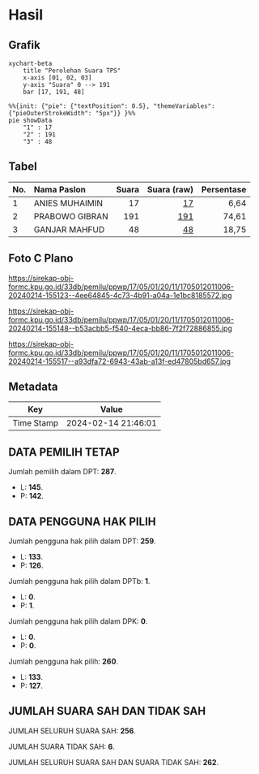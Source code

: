 # Hasil

## Grafik

```mermaid
xychart-beta
    title "Perolehan Suara TPS"
    x-axis [01, 02, 03]
    y-axis "Suara" 0 --> 191
    bar [17, 191, 48]
```

```mermaid
%%{init: {"pie": {"textPosition": 0.5}, "themeVariables": {"pieOuterStrokeWidth": "5px"}} }%%
pie showData
    "1" : 17
    "2" : 191
    "3" : 48
```

## Tabel

| No. | Nama Paslon    | Suara | Suara (raw) | Persentase |
|:--- |:-------------- | -----:| -----------:| ----------:|
| 1   | ANIES MUHAIMIN | 17    | [17][p-1]   | 6,64       |
| 2   | PRABOWO GIBRAN | 191   | [191][p-2]  | 74,61      |
| 3   | GANJAR MAHFUD  | 48    | [48][p-3]   | 18,75      |


[p-1]: https://github.com/gigit-pemilu/pemilu-2024-17-bengkulu/blob/main/pilpres/hitung-suara/sub/17-bengkulu/sub/05-seluma/sub/01-sukaraja/sub/2011-bukit-peninjauan-i/sub/006-tps/sub/paslon-1.txt
[p-2]: https://github.com/gigit-pemilu/pemilu-2024-17-bengkulu/blob/main/pilpres/hitung-suara/sub/17-bengkulu/sub/05-seluma/sub/01-sukaraja/sub/2011-bukit-peninjauan-i/sub/006-tps/sub/paslon-2.txt
[p-3]: https://github.com/gigit-pemilu/pemilu-2024-17-bengkulu/blob/main/pilpres/hitung-suara/sub/17-bengkulu/sub/05-seluma/sub/01-sukaraja/sub/2011-bukit-peninjauan-i/sub/006-tps/sub/paslon-3.txt

## Foto C Plano

https://sirekap-obj-formc.kpu.go.id/33db/pemilu/ppwp/17/05/01/20/11/1705012011006-20240214-155123--4ee64845-4c73-4b91-a04a-1e1bc8185572.jpg

https://sirekap-obj-formc.kpu.go.id/33db/pemilu/ppwp/17/05/01/20/11/1705012011006-20240214-155148--b53acbb5-f540-4eca-bb86-7f2f72886855.jpg

https://sirekap-obj-formc.kpu.go.id/33db/pemilu/ppwp/17/05/01/20/11/1705012011006-20240214-155517--a93dfa72-6943-43ab-a13f-ed47805bd657.jpg


## Metadata

| Key        | Value               |
| ---------- | ------------------- |
| Time Stamp | 2024-02-14 21:46:01 |


## DATA PEMILIH TETAP

Jumlah pemilih dalam DPT: **287**.
 * L: **145**.
 * P: **142**.

## DATA PENGGUNA HAK PILIH

Jumlah pengguna hak pilih dalam DPT: **259**.
 * L: **133**.
 * P: **126**.

Jumlah pengguna hak pilih dalam DPTb: **1**.
 * L: **0**.
 * P: **1**.

Jumlah pengguna hak pilih dalam DPK: **0**.
 * L: **0**.
 * P: **0**.

Jumlah pengguna hak pilih: **260**.
 * L: **133**.
 * P: **127**.

## JUMLAH SUARA SAH DAN TIDAK SAH

JUMLAH SELURUH SUARA SAH: **256**.

JUMLAH SUARA TIDAK SAH: **6**.

JUMLAH SELURUH SUARA SAH DAN SUARA TIDAK SAH: **262**.


